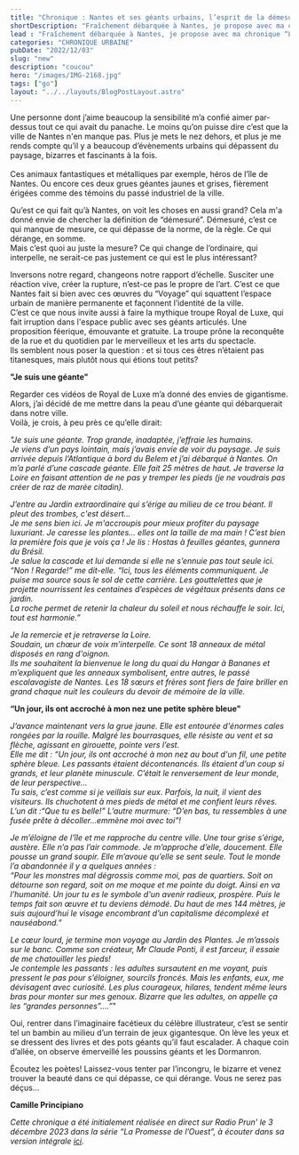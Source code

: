 ```yaml
---
title: "Chronique : Nantes et ses géants urbains, l’esprit de la démesure"
shortDescription: "Fraîchement débarquée à Nantes, je propose avec ma chronique “La Promesse de l'Ouest” de questionner ma nouvelle identité nantaise en prenant pour sujet un aspect de la ville qui m’émeut ou m’interpelle. Aujourd’hui, je m’intéresse aux géants de Nantes, qui colorent incongrûment l'espace urbain."
lead : "Fraîchement débarquée à Nantes, je propose avec ma chronique “La Promesse de l'Ouest” de questionner ma nouvelle identité nantaise en prenant pour sujet un aspect de la ville qui m’émeut ou m’interpelle. Aujourd’hui, je m’intéresse aux géants de Nantes, qui colorent incongrûment l'espace urbain."
categories: "CHRONIQUE URBAINE"
pubDate: "2022/12/03"
slug: "new"
description: "coucou"
hero: "/images/IMG-2168.jpg"
tags: ["go"]
layout: "../../layouts/BlogPostLayout.astro"
---
```


Une personne dont j’aime beaucoup la sensibilité m’a confié aimer par-dessus tout ce qui avait du panache. Le moins qu’on puisse dire c’est que la ville de Nantes n'en manque pas.
Plus je mets le nez dehors, et plus je me rends compte qu’il y a beaucoup d’évènements urbains qui dépassent du paysage, bizarres et fascinants à la fois.<br/>  
Ces animaux fantastiques et métalliques par exemple, héros de l’île de Nantes. Ou encore ces deux grues géantes jaunes et grises, fièrement érigées comme des témoins du passé industriel de la ville.<br/> 

Qu’est ce qui fait qu’à Nantes, on voit les choses en aussi grand? Cela m'a donné envie de chercher la définition de “démesuré”. Démesuré, c’est ce qui manque de mesure, ce qui dépasse de la norme, de la règle. Ce qui dérange, en somme.<br/>
Mais c’est quoi au juste la mesure? Ce qui change de l’ordinaire, qui interpelle, ne serait-ce pas justement ce qui est le plus intéressant? 

Inversons notre regard, changeons notre rapport d’échelle. Susciter une réaction vive, créer la rupture, n’est-ce pas le propre de l’art. C’est ce que Nantes fait si bien avec ces œuvres du “Voyage” qui squattent l’espace urbain de manière permanente et façonnent l’identité de la ville.<br/> 
C’est ce que nous invite aussi à faire la mythique troupe Royal de Luxe, qui fait irruption dans l'espace public avec ses géants articulés. Une proposition féerique, émouvante et gratuite. La troupe prône la reconquête de la rue et du quotidien par le merveilleux et les arts du spectacle.<br/>
Ils semblent nous poser la question : et si tous ces êtres n’étaient pas titanesques, mais plutôt nous qui étions tout petits? 

**"Je suis une géante"**

Regarder ces vidéos de Royal de Luxe m’a donné des envies de gigantisme. Alors, j’ai décidé de me mettre dans la peau d’une géante qui débarquerait dans notre ville.<br/> 
Voilà, je crois, à peu près ce qu’elle dirait:

*"Je suis une géante. Trop grande, inadaptée, j’effraie les humains.*<br/> 
*Je viens d’un pays lointain, mais j’avais envie de voir du paysage. Je suis arrivée depuis l’Atlantique à bord du Belem et j’ai débarqué à Nantes. On m’a parlé d’une cascade géante. Elle fait 25 mètres de haut. Je traverse la Loire en faisant attention de ne pas y tremper les pieds (je ne voudrais pas créer de raz de marée citadin).*<br/> 

*J’entre au Jardin extraordinaire qui s’érige au milieu de ce trou béant. Il pleut des trombes, c'est désert…*<br/>
*Je me sens bien ici. Je m'accroupis pour mieux profiter du paysage luxuriant. Je caresse les plantes… elles ont la taille de ma main ! C’est bien la première fois que je vois ça !* 
*Je lis : Hostas à feuilles géantes, gunnera du Brésil.*<br/> 
*Je salue la cascade et lui demande si elle ne s’ennuie pas tout seule ici.*<br/> 
*“Non ! Regarde!” me dit-elle. “Ici, tous les éléments communiquent. Je puise ma source sous le sol de cette carrière. Les gouttelettes que je projette nourrissent les centaines d’espèces de végétaux présents dans ce jardin.*<br/>
*La roche permet de retenir la chaleur du soleil et nous réchauffe le soir. Ici, tout est harmonie.”*

*Je la remercie et je retraverse la Loire.*<br/>
*Soudain, un chœur de voix m’interpelle. Ce sont 18 anneaux de métal disposés en rang d'oignon.*<br/>
*Ils me souhaitent la bienvenue le long du quai du Hangar à Bananes et m’expliquent que les anneaux symbolisent, entre autres, le passé escalavagiste de Nantes. Les 18 sœurs et frères sont fiers de faire briller en grand chaque nuit les couleurs du devoir de mémoire de la ville.*  

**“Un jour, ils ont accroché à mon nez une petite sphère bleue"**

*J’avance maintenant vers la grue jaune. Elle est entourée d'énormes cales rongées par la rouille. Malgré les bourrasques, elle résiste au vent et sa flèche, agissant en girouette, pointe vers l’est.*<br/>
*Elle me dit :* *“Un jour, ils ont accroché à mon nez au bout d'un fil, une petite sphère bleue. Les passants étaient décontenancés. Ils étaient d’un coup si grands, et leur planète minuscule. C’était le renversement de leur monde, de leur perspective…*<br/>
*Tu sais, c’est comme si je veillais sur eux. Parfois, la nuit, il vient des visiteurs. Ils chuchotent à mes pieds de métal et me confient leurs rêves.*<br/> 
*L’un dit :“Que tu es belle!” L’autre murmure: “D’en bas, tu ressembles à une fusée prête à décoller…emmène moi avec toi”!*

*Je m’éloigne de l'île et me rapproche du centre ville. Une tour grise s’érige, austère. Elle n’a pas l’air commode. Je m’approche d’elle, doucement. Elle pousse un grand soupir. Elle m’avoue qu’elle se sent seule. Tout le monde l’a abandonnée il y a quelques années :*<br/>
*“Pour les monstres mal dégrossis comme moi, pas de quartiers. Soit on détourne son regard, soit on me moque et me pointe du doigt. Ainsi en va l’humanité. Un jour tu es le symbole d'un avenir radieux, prospère. Puis le temps fait son œuvre et tu deviens démodé. Du haut de mes 144 mètres, je suis aujourd’hui le visage encombrant d’un capitalisme décomplexé et nauséabond.”* 

*Le cœur lourd, je termine mon voyage au Jardin des Plantes. Je m’assois sur le banc. Comme son créateur, Mr Claude Ponti, il est farceur, il essaie de me chatouiller les pieds!*<br/>
*Je contemple les passants : les adultes sursautent en me voyant, puis pressent le pas pour s’éloigner, sourcils froncés. Mais les enfants, eux, me dévisagent avec curiosité. Les plus courageux, hilares, tendent même leurs bras pour monter sur mes genoux.*
*Bizarre que les adultes, on appelle ça les “grandes personnes”….”*"

Oui, rentrer dans l’imaginaire facétieux du célèbre illustrateur, c’est se sentir tel un bambin au milieu d’un terrain de jeux gigantesque. On lève les yeux et se dressent des livres et des pots géants qu’il faut escalader. A chaque coin d’allée, on observe émerveillé les poussins géants et les Dormanron.

Écoutez les poètes! Laissez-vous tenter par l’incongru, le bizarre et venez trouver la beauté dans ce qui dépasse, ce qui dérange. Vous ne serez pas déçus…

**Camille Principiano**

*Cette chronique a été initialement réalisée en direct sur Radio Prun’ le 3 décembre 2023 dans la série “La Promesse de l’Ouest”, à écouter dans sa version intégrale [ici](https://wwww.soundcloud.com/principiano-camille-1/la-promesse-de-louest_e03_les-geants-de-nantes).*

